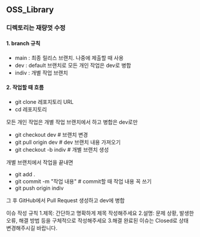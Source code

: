 ## OSS_Library

### 디렉토리는 재량껏 수정

#### 1. branch 규칙

 - main : 최종 릴리스 브랜치. 나중에 제출할 때 사용
 - dev : default 브랜치로 모든 개인 작업은 dev로 병합
 - indiv : 개별 작업 브랜치

#### 2. 작업할 때 흐름

 - git clone 레포지토리 URL
 - cd 레포지토리

모든 개인 작업은 개별 작업 브랜치에서 하고 병합은 dev로만

 - git checkout dev   # 브랜치 변경
 - git pull origin dev   # dev 브랜치 내용 가져오기
 - git checkout -b indiv   # 개별 브랜치 생성

개별 브랜치에서 작업을 끝내면

 - git add . 
 - git commit -m "작업 내용"   # commit할 때 작업 내용 꼭 쓰기
 - git push origin indiv

그 후 GitHub에서 Pull Request 생성하고 dev에 병합

이슈 작성 규칙 
1.제목: 간단하고 명확하게 제목 작성해주세요 
2.설명: 문제 상황, 발생한 오류, 해결 방법 등을 구체적으로 작성해주세요
3.해결 완료된 이슈는 Closed로 상태 변경해주시길 바랍니다.